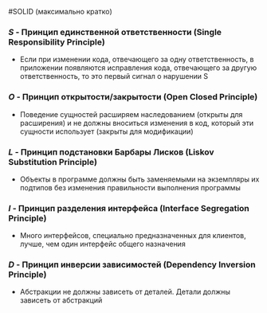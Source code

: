 #SOLID (максимально кратко)

### *S* - Принцип единственной ответственности (Single Responsibility Principle)
+ Если при изменении кода, отвечающего за одну ответственность, в приложении появляются исправления кода, отвечающего за другую ответственность, то это первый сигнал о нарушении S

### *O* - Принцип открытости/закрытости (Open Closed Principle)
+ Поведение сущностей расширяем наследованием (открыты для расширения) и не должны вноситься изменения в код, который эти сущности использует (закрыты для модификации)

### *L* - Принцип подстановки Барбары Лисков (Liskov Substitution Principle)
+ Объекты в программе должны быть заменяемыми на экземпляры их подтипов без изменения правильности выполнения программы

### *I* - Принцип разделения интерфейса (Interface Segregation Principle)
+ Много интерфейсов, специально предназначенных для клиентов, лучше, чем один интерфейс общего назначения

### *D* - Принцип инверсии зависимостей (Dependency Inversion Principle)
+ Абстракции не должны зависеть от деталей. Детали должны зависеть от абстракций